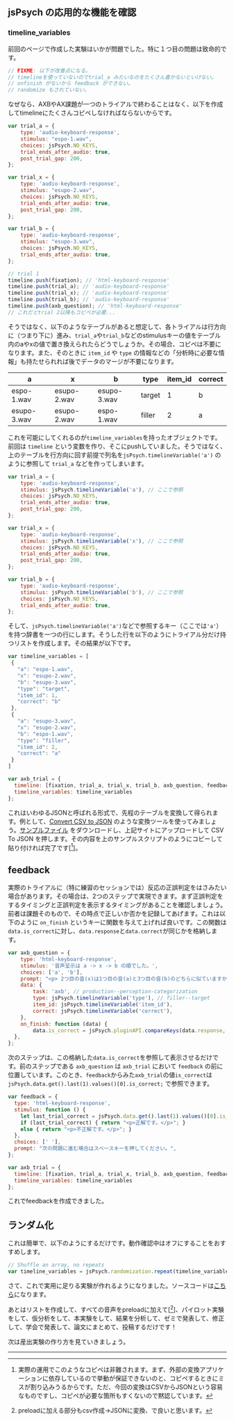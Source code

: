 ## jsPsych の応用的な機能を確認

### timeline_variables

前回のページで作成した実験はいかが問題でした。特に１つ目の問題は致命的です。

```js
// FIXME: 以下が改善点になる。
// timelineを使っていないのでtrial_a みたいなのをたくさん書かないといけない。
// onfinish がないから feedback ができない。
// randomize もされていない。
```

なぜなら、AXBやAX課題が一つのトライアルで終わることはなく、以下を作成してtimelineにたくさんコピペしなければならないからです。

```js
var trial_a = {
    type: 'audio-keyboard-response',
    stimulus: "espo-1.wav",
    choices: jsPsych.NO_KEYS,
    trial_ends_after_audio: true,
    post_trial_gap: 200,
};

var trial_x = {
    type: 'audio-keyboard-response',
    stimulus: "esupo-2.wav",
    choices: jsPsych.NO_KEYS,
    trial_ends_after_audio: true,
    post_trial_gap: 200,
};

var trial_b = {
    type: 'audio-keyboard-response',
    stimulus: "esupo-3.wav",
    choices: jsPsych.NO_KEYS,
    trial_ends_after_audio: true,
};

// trial 1
timeline.push(fixation); // 'html-keyboard-response'
timeline.push(trial_a); // 'audio-keyboard-response'
timeline.push(trial_x); // 'audio-keyboard-response'
timeline.push(trial_b); // 'audio-keyboard-response'
timeline.push(axb_question); // 'html-keyboard-response'
// これだとtrial 2以降もコピペが必要...
```

<!--https://www.tablesgenerator.com/markdown_tables-->
そうではなく、以下のようなテーブルがあると想定して、各トライアルは行方向に（つまり下に）進み、`trial_a`や`trial_b`などのstimulusキーの値をテーブル内のaやxの値で置き換えられたらどうでしょうか。その場合、コピペは不要になります。また、そのときに `item_id` や `type` の情報などの「分析時に必要な情報」も持たせられれば後でデータのマージが不要になります。

| a           | x           | b           | type   | item_id | correct |
|-------------|-------------|-------------|--------|---------|---------|
| espo-1.wav  | esupo-2.wav | esupo-3.wav | target | 1       | b       |
| esupo-3.wav | esupo-2.wav | espo-1.wav  | filler | 2       | a       |

これを可能にしてくれるのが`timeline_variables`を持ったオブジェクトです。前回は `timeline` という変数を作り、そこにpushしていました。そうではなく、上のテーブルを行方向に回す前提で列名を`jsPsych.timelineVariable('a')` のように参照して `trial_a` などを作ってしまいます。

```js
var trial_a = {
    type: 'audio-keyboard-response',
    stimulus: jsPsych.timelineVariable('a'), // ここで参照
    choices: jsPsych.NO_KEYS,
    trial_ends_after_audio: true,
    post_trial_gap: 200,
};

var trial_x = {
    type: 'audio-keyboard-response',
    stimulus: jsPsych.timelineVariable('x'), // ここで参照
    choices: jsPsych.NO_KEYS,
    trial_ends_after_audio: true,
    post_trial_gap: 200,
};

var trial_b = {
    type: 'audio-keyboard-response',
    stimulus: jsPsych.timelineVariable('b'), // ここで参照
    choices: jsPsych.NO_KEYS,
    trial_ends_after_audio: true,
};
```

そして、`jsPsych.timelineVariable('a')`などで参照するキー（ここでは`'a'`）を持つ辞書を一つの行にします。そうした行を以下のようにトライアル分だけ持つリストを作成します。その結果が以下です。

```js
var timeline_variables = [
 {
   "a": "espo-1.wav",
   "x": "esupo-2.wav",
   "b": "esupo-3.wav",
   "type": "target",
   "item_id": 1,
   "correct": "b"
 },
 {
   "a": "esupo-3.wav",
   "x": "esupo-2.wav",
   "b": "espo-1.wav",
   "type": "filler",
   "item_id": 2,
   "correct": "a"
 }
]

var axb_trial = {
  timeline: [fixation, trial_a, trial_x, trial_b, axb_question, feedback],
  timeline_variables: timeline_variables
};
```

これはいわゆるJSONと呼ばれる形式で、先程のテーブルを変換して得られます。例として、[Convert CSV to JSON](https://www.convertcsv.com/csv-to-json.htm) のような変換ツールを使ってみましょう。[サンプルファイル](./axb.csv) をダウンロードし、上記サイトにアップロードして CSV To JSON を押します。その内容を上のサンプルスクリプトのようにコピーして貼り付ければ完了です[[^bad]]。

[^bad]: 実際の運用でこのようなコピペは非難されます。まず、外部の変換アプリケーションに依存しているので挙動が保証できないのと、コピペするときにミスが割り込みうるからです。ただ、今回の変換はCSVからJSONという容易なものですし、コピペが必要な箇所もすくないので黙認しています。

## feedback

実際のトライアルに（特に練習のセッションでは）反応の正誤判定をはさみたい場合があります。その場合は、2つのステップで実現できます。まず正誤判定をするタイミングと正誤判定を表示するタイミングがあることを確認しましょう。前者は課題そのもので、その時点で正しいか否かを記録してあげます。これは以下のように `on_finish` というキーに関数を与えて上げれば良いです。この関数は`data.is_correct`に対し、`data.response`と`data.correct`が同じかを格納します。

```js
var axb_question = {
    type: 'html-keyboard-response',
    stimulus: '音声呈示は a -> x -> b の順でした。',
    choices: ['a', 'b'],
    prompt: "<p> 2つ目の音(x)は1つ目の音(a)と3つ目の音(b)のどちらに似ていますか。</p>",
    data: {
        task: 'axb', // production--perception-categorization
        type: jsPsych.timelineVariable('type'), // filler--target
        item_id: jsPsych.timelineVariable('item_id'),
        correct: jsPsych.timelineVariable('correct'),
    },
    on_finish: function (data) {
        data.is_correct = jsPsych.pluginAPI.compareKeys(data.response, data.correct);
  },
};
```

次のステップは、この格納した`data.is_correct`を参照して表示させるだけです。前のステップである `axb_question` は `axb_trial` において `feedback` の前に位置しています。このとき、`feedback`からみた`axb_trial`の値`is_correct`は `jsPsych.data.get().last(1).values()[0].is_correct;` で参照できます。

```js
var feedback = {
  type: 'html-keyboard-response',
  stimulus: function () {
    let last_trial_correct = jsPsych.data.get().last(1).values()[0].is_correct;
    if (last_trial_correct) { return "<p>正解です。</p>"; }
    else { return "<p>不正解です。</p>"; }
  },
  choices: [' '],
  prompt: "次の問題に進む場合はスペースキーを押してください。",
};

var axb_trial = {
  timeline: [fixation, trial_a, trial_x, trial_b, axb_question, feedback],
  timeline_variables: timeline_variables
};
```

これでfeedbackを作成できました。

## ランダム化

これは簡単で、以下のようにするだけです。動作確認中はオフにすることをおすすめします。

```js
// Shuffle an array, no repeats
var timeline_variables = jsPsych.randomization.repeat(timeline_variables, 1);
```

さて、これで実用に足りる実験が作れるようになりました。ソースコードは[こちら](https://gist.github.com/kishiyamat/0e53281b3e335ada094f9ef0b3ae6928)になります。

<script src="https://gist.github.com/kishiyamat/0e53281b3e335ada094f9ef0b3ae6928.js"></script>

あとはリストを作成して、すべての音声をpreloadに加えて[[^preload]]、パイロット実験をして、仮分析をして、本実験をして、結果を分析して、ゼミで発表して、修正して、学会で発表して、論文にまとめて、投稿するだけです！

[^preload]: preloadに加える部分もcsv作成→JSONに変換、で良いと思います。

次は産出実験の作り方を見ていきましょう。

---
